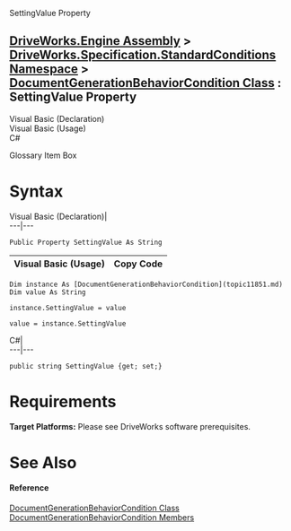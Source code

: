 SettingValue Property   
  
[DriveWorks.Engine Assembly](topic2156.md) > [DriveWorks.Specification.StandardConditions Namespace](topic11828.md) > [DocumentGenerationBehaviorCondition Class](topic11851.md) : SettingValue Property  
---  
  
Visual Basic (Declaration)    
Visual Basic (Usage)    
C# 

Glossary Item Box

# Syntax

Visual Basic (Declaration)|   
---|---  
      
    
    Public Property SettingValue As String  
  
Visual Basic (Usage)| Copy Code  
---|---  
      
    
    Dim instance As [DocumentGenerationBehaviorCondition](topic11851.md)
    Dim value As String
     
    instance.SettingValue = value
     
    value = instance.SettingValue  
  
C#|   
---|---  
      
    
    public string SettingValue {get; set;}  
  
# Requirements

**Target Platforms:** Please see DriveWorks software prerequisites.

# See Also

#### Reference

[DocumentGenerationBehaviorCondition Class](topic11851.md)   
[DocumentGenerationBehaviorCondition Members](topic11852.md)


